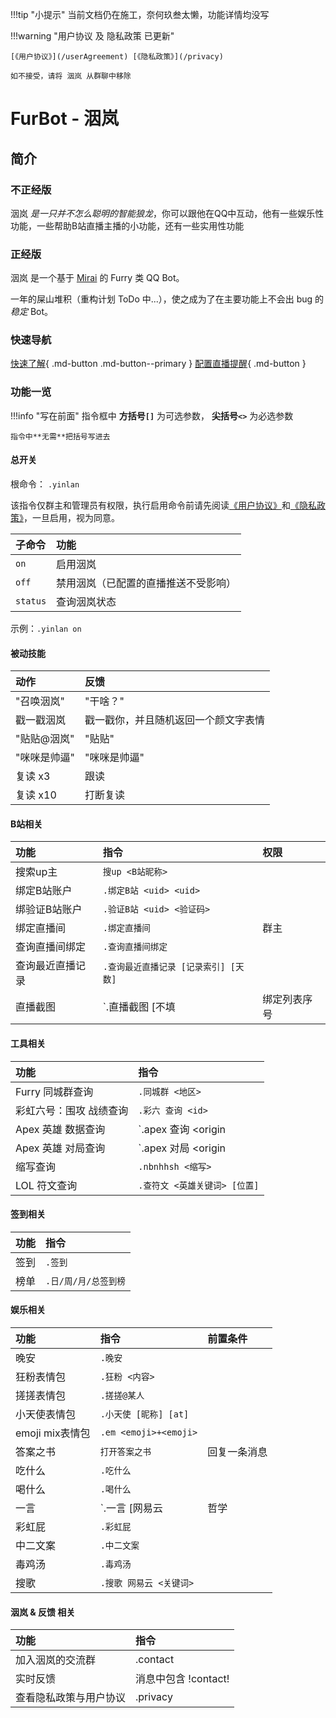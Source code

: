 !!!tip "小提示"
	当前文档仍在施工，奈何玖叁太懒，功能详情均没写

!!!warning "用户协议 及 隐私政策 已更新"

	[《用户协议》](/userAgreement) [《隐私政策》](/privacy)
	
	如不接受，请将 洇岚 从群聊中移除

# FurBot - 洇岚

## 简介

### 不正经版

洇岚 *是一只并不怎么聪明的智能狼龙*，你可以跟他在QQ中互动，他有一些娱乐性功能，一些帮助B站直播主播的小功能，还有一些实用性功能

### 正经版

洇岚 是一个基于 [Mirai](https://github.com/mamoe/mirai) 的 Furry 类 QQ Bot。

一年的屎山堆积（重构计划 ToDo 中...），使之成为了在主要功能上不会出 bug 的*稳定* Bot。

### 快速导航

[快速了解](/startUp){ .md-button .md-button--primary }
[配置直播提醒](/auto){ .md-button }

### 功能一览

!!!info "写在前面"
	指令框中 **方括号`[]`** 为可选参数， **尖括号`<>`** 为必选参数

	指令中**无需**把括号写进去

#### 总开关

根命令： `.yinlan`

该指令仅群主和管理员有权限，执行启用命令前请先阅读[《用户协议》](/userAgreement)和[《隐私政策》](/privacy)，一旦启用，视为同意。

| 子命令 | 功能 |
| :---- | :--- |
| `on`   | 启用洇岚 |
| `off`   | 禁用洇岚（已配置的直播推送不受影响） |
| `status`   | 查询洇岚状态 |

示例：`.yinlan on`

#### 被动技能

| 动作	| 反馈 |
| :------ | :--- |
| "召唤洇岚" | "干啥？" |
| 戳一戳洇岚 | 戳一戳你，并且随机返回一个颜文字表情 |
| "贴贴@洇岚" | "贴贴" |
| "咪咪是帅逼" | "咪咪是帅逼" |
| 复读 x3 | 跟读 |
| 复读 x10 | 打断复读 |

#### B站相关

| 功能	| 指令 | 权限 |
| :------ | :--- | :---  |
| 搜索up主 | `搜up <B站昵称>` |
| 绑定B站账户 | `.绑定B站 <uid> <uid>` |
| 绑验证B站账户 | `.验证B站 <uid> <验证码>` |
| 绑定直播间 | `.绑定直播间` | 群主 |
| 查询直播间绑定 | `.查询直播间绑定` |
| 查询最近直播记录 | `.查询最近直播记录 [记录索引] [天数]` |
| 直播截图 | `.直播截图 [不填|绑定列表序号|房间号]` |

#### 工具相关

| 功能 | 指令 | 
| :------ | :--- | 
| Furry 同城群查询 | `.同城群 <地区>` |
| 彩虹六号：围攻 战绩查询 | `.彩六 查询 <id>` |
| Apex 英雄 数据查询 | `.apex 查询 <origin|psn|xbl> <id>` |
| Apex 英雄 对局查询 | `.apex 对局 <origin|psn|xbl> <id>` |
| 缩写查询 | `.nbnhhsh <缩写>` |
| LOL 符文查询 | `.查符文 <英雄关键词> [位置]` |

#### 签到相关

| 功能  | 指令 |
| :------ | :--- |
| 签到 | `.签到` |
| 榜单 | `.日/周/月/总签到榜` |


#### 娱乐相关

| 功能 | 指令  | 前置条件 |
| :------ | :---  | :--- |
| 晚安 | `.晚安` |
| 狂粉表情包 | `.狂粉 <内容>` |
| 搓搓表情包 | `.搓搓@某人` |
| 小天使表情包 | `.小天使 [昵称] [at]` |
| emoji mix表情包 | `.em <emoji>+<emoji>` |
| 答案之书 | `打开答案之书` | 回复一条消息 |
| 吃什么 | `.吃什么` |
| 喝什么 | `.喝什么` |
| 一言 | `.一言 [网易云|哲学|文学|诗词]` |
| 彩虹屁 | `.彩虹屁` |
| 中二文案 | `.中二文案` |
| 毒鸡汤 | `.毒鸡汤` |
| 搜歌 | `.搜歌 网易云 <关键词>` |

#### 洇岚 & 反馈 相关

| 功能 | 指令  |
| :------ | :---  |
| 加入洇岚的交流群 | .contact             |
| 实时反馈               | 消息中包含 !contact! |
| 查看隐私政策与用户协议 | .privacy             |


